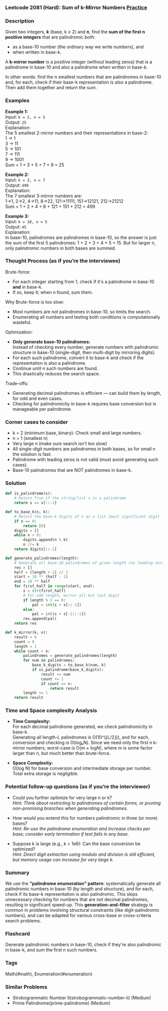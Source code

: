 ### Leetcode 2081 (Hard): Sum of k-Mirror Numbers [Practice](https://leetcode.com/problems/sum-of-k-mirror-numbers)

### Description  
Given two integers, **k** (base, k ≥ 2) and **n**, find the **sum of the first n positive integers** that are palindromic *both*:
- as a base-10 number (the ordinary way we write numbers), and
- when written in base-k.

A **k-mirror number** is a positive integer (without leading zeros) that is a palindrome in base-10 and also a palindrome when written in base-k.

In other words: find the n smallest numbers that are palindromes in base-10 and, for each, check if their base-k representation is *also* a palindrome. Then add them together and return the sum.

### Examples  

**Example 1:**  
Input: `k = 2, n = 5`  
Output: `25`  
Explanation:  
The 5 smallest 2-mirror numbers and their representations in base-2:  
1 → 1  
3 → 11  
5 → 101  
7 → 111  
9 → 1001  
Sum = 1 + 3 + 5 + 7 + 9 = 25

**Example 2:**  
Input: `k = 3, n = 7`  
Output: `499`  
Explanation:  
The 7 smallest 3-mirror numbers are:  
1→1, 2→2, 4→11, 8→22, 121→11111, 151→12121, 212→21212  
Sum = 1 + 2 + 4 + 8 + 121 + 151 + 212 = 499

**Example 3:**  
Input: `k = 10, n = 5`  
Output: `45`  
Explanation:  
In base-10, palindromes are palindromes in base-10, so the answer is just the sum of the first 5 palindromes: 1 + 2 + 3 + 4 + 5 = 15. But for larger n, only palindromic numbers in both bases are summed.

### Thought Process (as if you’re the interviewee)  

Brute-force:  
- For each integer starting from 1, check if it's a palindrome in base-10 **and** in base-k.
- If so, keep it; when n found, sum them.

Why Brute-force is too slow:  
- Most numbers are *not* palindromes in base-10, so limits the search.
- Enumerating all numbers and testing both conditions is computationally wasteful.

Optimization:  
- **Only generate base-10 palindromes:**  
  Instead of checking every number, generate numbers with palindromic structure in base-10 (single-digit, then multi-digit by mirroring digits).
- For each such palindrome, convert it to base-k and check if the representation is also a palindrome.
- Continue until n such numbers are found.
- This drastically reduces the search space.

Trade-offs:  
- Generating decimal palindromes is efficient — can build them by length, for odd and even cases.
- Checking for palindromicity in base-k requires base conversion but is manageable per palindrome.

### Corner cases to consider  
- k = 2 (minimum base, binary): Check small and large numbers.
- n = 1 (smallest n)
- Very large n (make sure search isn’t too slow)
- All single-digit numbers are palindromes in both bases, so for small n the solution is fast.
- Palindrome with leading zeros is not valid (must avoid generating such cases).
- Base-10 palindromes that are NOT palindromes in base-k.

### Solution

```python
def is_palindrome(s):
    # Return True if the string/list s is a palindrome
    return s == s[::-1]

def to_base_k(n, k):
    # Return the base-k digits of n as a list (most significant digit first)
    if n == 0:
        return [0]
    digits = []
    while n > 0:
        digits.append(n % k)
        n //= k
    return digits[::-1]

def generate_palindromes(length):
    # Generate all base-10 palindromes of given length (no leading zeros)
    res = []
    half = (length + 1) // 2
    start = 10 ** (half - 1)
    end = 10 ** half
    for first_half in range(start, end):
        s = str(first_half)
        # For odd length, mirror all but last digit
        if length % 2 == 0:
            pal = int(s + s[::-1])
        else:
            pal = int(s + s[-2::-1])
        res.append(pal)
    return res

def k_mirror(k, n):
    result = 0
    count = 0
    length = 1
    while count < n:
        palindromes = generate_palindromes(length)
        for num in palindromes:
            base_k_digits = to_base_k(num, k)
            if is_palindrome(base_k_digits):
                result += num
                count += 1
                if count == n:
                    return result
        length += 1
    return result
```

### Time and Space complexity Analysis  

- **Time Complexity:**  
  For each decimal palindrome generated, we check palindromicity in base-k.  
  Generating all length-L palindromes is O(10^{⌊L/2⌋}), and for each, conversion and checking is O(logₖN).
  Since we need only the first n k-mirror numbers, worst-case is O(m × logN), where m is some factor larger than n, but much better than brute-force.

- **Space Complexity:**  
  O(log N) for base conversion and intermediate storage per number. Total extra storage is negligible.

### Potential follow-up questions (as if you’re the interviewer)  

- Could you further optimize for very large n or k?  
  *Hint: Think about restricting to palindromes of certain forms, or pruning non-promising branches when generating palindromes.*

- How would you extend this for numbers palindromic in three (or more) bases?  
  *Hint: Re-use the palindrome enumeration and increase checks per base; consider early termination if test fails in any base.*

- Suppose k is large (e.g., k = 1e6): Can the base conversion be optimized?  
  *Hint: Direct digit extraction using modulo and division is still efficient, but memory usage can increase for very large k.*

### Summary
We use the **"palindrome enumeration" pattern**: systematically generate all palindromic numbers in base-10 (by length and structure), and for each, check if its base-k representation is also palindromic. This skips unnecessary checking for numbers that are not decimal palindromes, resulting in significant speed-up. This **generation-and-filter** strategy is common in problems involving structural constraints (like digit-palindromic numbers), and can be adapted for various cross-base or cross-criteria search problems.


### Flashcard
Generate palindromic numbers in base-10, check if they're also palindromic in base-k, and sum the first n such numbers.

### Tags
Math(#math), Enumeration(#enumeration)

### Similar Problems
- Strobogrammatic Number II(strobogrammatic-number-ii) (Medium)
- Prime Palindrome(prime-palindrome) (Medium)